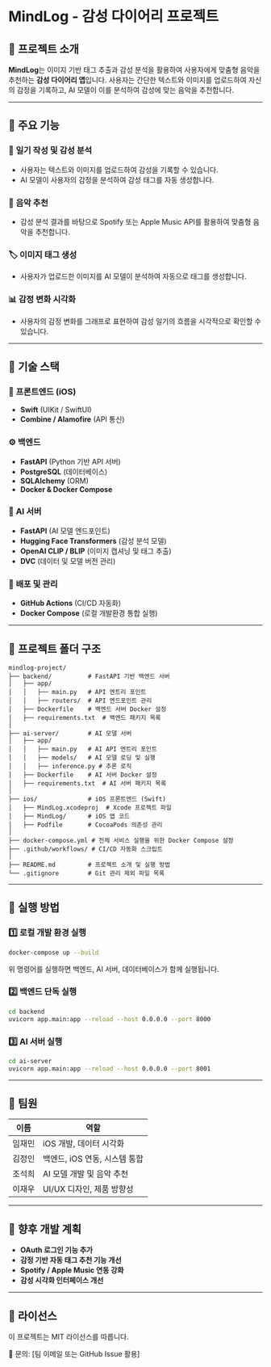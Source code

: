 # MindLog - 감성 다이어리 프로젝트

## 📌 프로젝트 소개

**MindLog**는 이미지 기반 태그 추출과 감성 분석을 활용하여 사용자에게 맞춤형 음악을 추천하는 **감성 다이어리 앱**입니다. 사용자는 간단한 텍스트와 이미지를 업로드하여 자신의 감정을 기록하고, AI 모델이 이를 분석하여 감성에 맞는 음악을 추천합니다.

---

## 🎯 주요 기능

### 📝 **일기 작성 및 감성 분석**

- 사용자는 텍스트와 이미지를 업로드하여 감성을 기록할 수 있습니다.
- AI 모델이 사용자의 감정을 분석하여 감성 태그를 자동 생성합니다.

### 🎵 **음악 추천**

- 감성 분석 결과를 바탕으로 Spotify 또는 Apple Music API를 활용하여 맞춤형 음악을 추천합니다.

### 🏷 **이미지 태그 생성**

- 사용자가 업로드한 이미지를 AI 모델이 분석하여 자동으로 태그를 생성합니다.

### 📊 **감정 변화 시각화**

- 사용자의 감정 변화를 그래프로 표현하여 감성 일기의 흐름을 시각적으로 확인할 수 있습니다.

---

## 🔧 기술 스택

### 📱 **프론트엔드 (iOS)**

- **Swift** (UIKit / SwiftUI)
- **Combine / Alamofire** (API 통신)

### ⚙️ **백엔드**

- **FastAPI** (Python 기반 API 서버)
- **PostgreSQL** (데이터베이스)
- **SQLAlchemy** (ORM)
- **Docker & Docker Compose**

### 🧠 **AI 서버**

- **FastAPI** (AI 모델 엔드포인트)
- **Hugging Face Transformers** (감성 분석 모델)
- **OpenAI CLIP / BLIP** (이미지 캡셔닝 및 태그 추출)
- **DVC** (데이터 및 모델 버전 관리)

### 🔧 **배포 및 관리**

- **GitHub Actions** (CI/CD 자동화)
- **Docker Compose** (로컬 개발환경 통합 실행)

---

## 📂 프로젝트 폴더 구조

```
mindlog-project/
├── backend/          # FastAPI 기반 백엔드 서버
│   ├── app/
│   │   ├── main.py   # API 엔트리 포인트
│   │   ├── routers/  # API 엔드포인트 관리
│   ├── Dockerfile    # 백엔드 서버 Docker 설정
│   ├── requirements.txt  # 백엔드 패키지 목록
│
├── ai-server/        # AI 모델 서버
│   ├── app/
│   │   ├── main.py   # AI API 엔트리 포인트
│   │   ├── models/   # AI 모델 로딩 및 실행
│   │   ├── inference.py # 추론 로직
│   ├── Dockerfile    # AI 서버 Docker 설정
│   ├── requirements.txt  # AI 서버 패키지 목록
│
├── ios/              # iOS 프론트엔드 (Swift)
│   ├── MindLog.xcodeproj  # Xcode 프로젝트 파일
│   ├── MindLog/      # iOS 앱 코드
│   ├── Podfile       # CocoaPods 의존성 관리
│
├── docker-compose.yml # 전체 서비스 실행을 위한 Docker Compose 설정
├── .github/workflows/ # CI/CD 자동화 스크립트
│
├── README.md         # 프로젝트 소개 및 실행 방법
└── .gitignore        # Git 관리 제외 파일 목록
```

---

## 🚀 실행 방법

### 1️⃣ **로컬 개발 환경 실행**

```bash
docker-compose up --build
```

위 명령어를 실행하면 백엔드, AI 서버, 데이터베이스가 함께 실행됩니다.

### 2️⃣ **백엔드 단독 실행**

```bash
cd backend
uvicorn app.main:app --reload --host 0.0.0.0 --port 8000
```

### 3️⃣ **AI 서버 실행**

```bash
cd ai-server
uvicorn app.main:app --reload --host 0.0.0.0 --port 8001
```

---

## 🤝 팀원

| 이름   | 역할                          |
| ------ | ----------------------------- |
| 임재민 | iOS 개발, 데이터 시각화       |
| 김정인 | 백엔드, iOS 연동, 시스템 통합 |
| 조석희 | AI 모델 개발 및 음악 추천     |
| 이재우 | UI/UX 디자인, 제품 방향성     |

---

## 📌 향후 개발 계획

- **OAuth 로그인 기능 추가**
- **감정 기반 자동 태그 추천 기능 개선**
- **Spotify / Apple Music 연동 강화**
- **감성 시각화 인터페이스 개선**

---

## 📜 라이선스

이 프로젝트는 MIT 라이선스를 따릅니다.

📩 문의: [팀 이메일 또는 GitHub Issue 활용]
